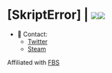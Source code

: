 # [SkriptError] | ![](https://komarev.com/ghpvc/?username=SkriptError)![](https://hit.yhype.me/github/profile?user_id=55073114)


- 📱 Contact:
  - [Twitter](https://twitter.com/skripterror "skripterror")
  - [Steam](https://steamcommunity.com/id/skripterror/ "skripterror")

Affiliated with [FBS](https://twitter.com/FBScollective "FuckBeingSad")
